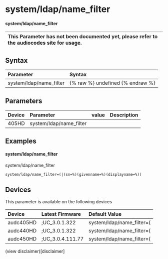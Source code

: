 ﻿---
description: system/ldap/name_filter
search: false
---

# system/ldap/name_filter

#### system/ldap/name_filter


| This Parameter has not been documented yet, please refer to the audiocodes site for usage.  |
| :--- |

## Syntax
| Parameter | Syntax |
| :--- | :--- |
|system/ldap/name_filter | {% raw %} undefined {% endraw %} |

## Parameters
|Device|Parameter|value|Description|
|:---|:---|:---|:---|
| 405HD | system/ldap/name_filter |  |  |

## Examples
#### system/ldap/name_filter

system/ldap/name_filter

```
system/ldap/name_filter=(|(sn=%)(givenname=%)(displayname=%))
```

## Devices
This parameter is available on the following devices

| Device | Latest Firmware | Default Value |
|:---|:---|:---|
| audc405HD | ;UC_3.0.1.322 | system/ldap/name_filter=(|(sn 
| audc440HD | ;UC_3.0.1.322 | system/ldap/name_filter=(|(sn 
| audc450HD | ;UC_3.0.4.111.77 | system/ldap/name_filter=(|(sn 

(view disclaimer)[disclaimer]
